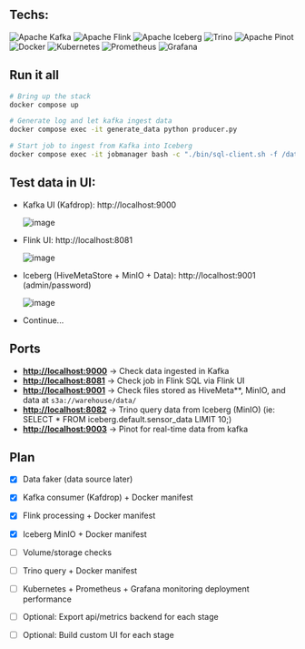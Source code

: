 ## Techs:

![Apache Kafka](https://img.shields.io/badge/Apache%20Kafka-Event%20Streaming-black?logo=apachekafka)
![Apache Flink](https://img.shields.io/badge/Apache%20Flink-Real%20Time%20Processing-orange?logo=apacheflink)
![Apache Iceberg](https://img.shields.io/badge/Apache%20Iceberg-Table%20Format-blue?logo=apache)
![Trino](https://img.shields.io/badge/Trino-SQL%20Query%20Engine-green?logo=trino)
![Apache Pinot](https://img.shields.io/badge/%20Apache%20Pinot-Real--Time%20Analytics-black?labelColor=f68c1e)
![Docker](https://img.shields.io/badge/Docker-Enabled-blue?logo=docker)
![Kubernetes](https://img.shields.io/badge/Kubernetes-326CE5?logo=kubernetes&logoColor=white)
![Prometheus](https://img.shields.io/badge/Prometheus-black?logo=prometheus&logoColor=white)
![Grafana](https://img.shields.io/badge/Grafana-F46800?logo=grafana&logoColor=white)

## Run it all
```bash
# Bring up the stack
docker compose up

# Generate log and let kafka ingest data
docker compose exec -it generate_data python producer.py

# Start job to ingest from Kafka into Iceberg
docker compose exec -it jobmanager bash -c "./bin/sql-client.sh -f /data/kafka-to-iceberg.sql"
```

## Test data in UI:
* Kafka UI (Kafdrop): http://localhost:9000
  
  ![image](https://github.com/user-attachments/assets/b47615f9-baef-4170-a165-250ef4bd9dca)

* Flink UI: http://localhost:8081
  
  ![image](https://github.com/user-attachments/assets/ab7aee08-e145-439f-b4a3-ccbbb32b34fe)

* Iceberg (HiveMetaStore + MinIO + Data): http://localhost:9001 (admin/password)
  
  ![image](https://github.com/user-attachments/assets/9816f55c-fe5a-4e06-a494-50d27b43329e)

* Continue...

## Ports 
- **[http://localhost:9000](http://localhost:9000)** → Check data ingested in Kafka  
- **[http://localhost:8081](http://localhost:8081)** → Check job in Flink SQL via Flink UI
- **[http://localhost:9001](http://localhost:9001)** → Check files stored as HiveMeta**, MinIO, and data at `s3a://warehouse/data/`  
- **[http://localhost:8082](http://localhost:8082)** → Trino query data from Iceberg (MinIO) (ie: SELECT * FROM iceberg.default.sensor_data LIMIT 10;)
- **[http://localhost:9003](http://localhost:9003)** -> Pinot for real-time data from kafka


## Plan
- [x] Data faker (data source later)
- [x] Kafka consumer (Kafdrop) + Docker manifest
- [x] Flink processing + Docker manifest
- [x] Iceberg MinIO + Docker manifest
- [ ] Volume/storage checks
- [ ] Trino query + Docker manifest
- [ ] Kubernetes + Prometheus + Grafana monitoring deployment performance
- [ ] Optional: Export api/metrics backend for each stage 
- [ ] Optional: Build custom UI for each stage 


